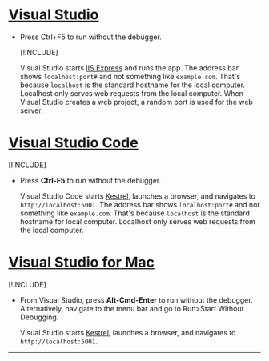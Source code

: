 # [Visual Studio](#tab/visual-studio)

* Press Ctrl+F5 to run without the debugger.

  [!INCLUDE[](~/includes/trustCertVS.md)]

  Visual Studio starts [IIS Express](/iis/extensions/introduction-to-iis-express/iis-express-overview) and runs the app. The address bar shows `localhost:port#` and not something like `example.com`. That's because `localhost` is the standard hostname for the local computer. Localhost only serves web requests from the local computer. When Visual Studio creates a web project, a random port is used for the web server.
 
# [Visual Studio Code](#tab/visual-studio-code)

  [!INCLUDE[](~/includes/trustCertVSC.md)]

* Press **Ctrl-F5** to run without the debugger.

  Visual Studio Code starts [Kestrel](xref:fundamentals/servers/kestrel), launches a browser, and navigates to `http://localhost:5001`. The address bar shows `localhost:port#` and not something like `example.com`. That's because `localhost` is the standard hostname for  local computer. Localhost only serves web requests from the local computer.

  
# [Visual Studio for Mac](#tab/visual-studio-mac)

  [!INCLUDE[](~/includes/trustCertMac.md)]

* From Visual Studio, press **Alt-Cmd-Enter** to run without the debugger. Alternatively, navigate to the menu bar and go to Run>Start Without Debugging.

  Visual Studio starts [Kestrel](xref:fundamentals/servers/kestrel), launches a browser, and navigates to `http://localhost:5001`.

<!-- End of VS tabs -->

---